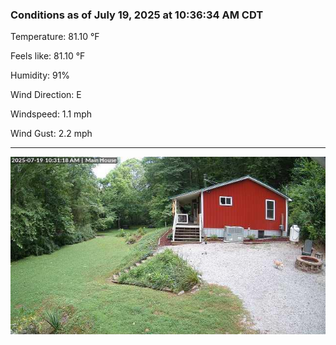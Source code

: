 ### Conditions as of July 19, 2025 at 10:36:34 AM CDT 

Temperature: 81.10 &deg;F

Feels like: 81.10 &deg;F

Humidity: 91%

Wind Direction: E

Windspeed: 1.1 mph

Wind Gust: 2.2 mph

---

<img src="./images/latest.jpeg"/>

